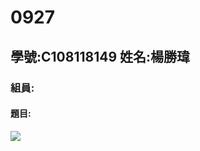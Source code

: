 #  0927
## 學號:C108118149  姓名:楊勝瑋

### 組員:

#### 題目:

![](https://www.nkust.edu.tw/var/file/0/1000/img/513/182513897.png "")
